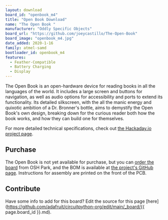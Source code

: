 ```yaml
---
layout: download
board_id: "openbook_m4"
title: "Open Book Download"
name: "The Open Book "
manufacturer: "Oddly Specific Objects"
board_url: "https://github.com/joeycastillo/The-Open-Book"
board_image: "openbook_m4.jpg"
date_added: 2020-1-16
family: atmel-samd
bootloader_id: openbook_m4
features:
  - Feather-Compatible
  - Battery Charging
  - Display
---
```


The Open Book is an open-hardware device for reading books in all the languages of the world. It includes a large screen and buttons for navigation, as well as audio options for accessibility and ports to extend its functionality. Its detailed silkscreen, with the all the manic energy and quixotic ambition of a Dr. Bronner's bottle, aims to demystify the Open Book's own design, breaking down for the curious reader both how the book works, and how they can build one for themselves.

For more detailed technical specifications, check out [the Hackaday.io project page](https://hackaday.io/project/168761-the-open-book-feather).

## Purchase

The Open Book is not yet available for purchase, but you can [order the board](https://oshpark.com/shared_projects/9h6jn9B1) from OSH Park, and the BOM is available at [the project's GitHub page](https://github.com/joeycastillo/The-Open-Book). Instructions for assembly are printed on the front of the PCB.

## Contribute

Have some info to add for this board? Edit the source for this page [here](https://github.com/adafruit/circuitpython-org/edit/main/_board/{{ page.board_id }}.md).
